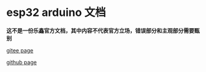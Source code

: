 # esp32 arduino 文档
**这不是一份乐鑫官方文档，其中内容不代表官方立场，错误部分和主观部分需要甄别**

[gitee page](https://yunyizhi.gitee.io/esp32-arduino-doc)

[github page](https://yunyizhi.github.io/esp32-arduino-doc)

